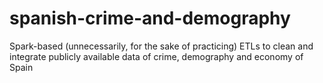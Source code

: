 # spanish-crime-and-demography
Spark-based (unnecessarily, for the sake of practicing) ETLs to clean and integrate publicly available data of crime, demography and economy of Spain
